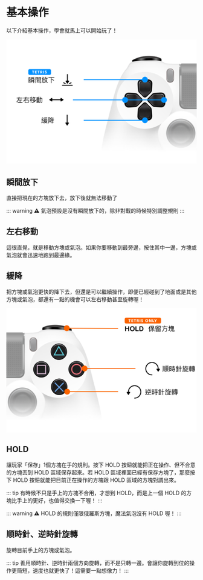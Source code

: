 # 基本操作

以下介紹基本操作，學會就馬上可以開始玩了！

![左手操作](/left.png)

## 瞬間放下

直接把現在的方塊放下去，放下後就無法移動了

::: warning
⚠️ 氣泡預設是沒有瞬間放下的，除非對戰的時候特別調整規則
:::

## 左右移動

這很直覺，就是移動方塊或氣泡。如果你要移動到最旁邊，按住其中一邊，方塊或氣泡就會迅速地跑到最邊緣。

## 緩降

把方塊或氣泡更快的降下去，但還是可以繼續操作，即便已經碰到了地面或是其他方塊或氣泡，都還有一點的機會可以左右移動甚至旋轉喔！

![右手操作](/right.png)

## HOLD

讓玩家「保存」1個方塊在手的規則。按下 HOLD 按鈕就能把正在操作、但不合意的方塊丟到 HOLD 區域保存起來。若 HOLD 區域裡面已經有保存方塊了，那麼按下 HOLD 按鈕就能把目前正在操作的方塊跟 HOLD 區域的方塊對調出來。

::: tip
有時候不只是手上的方塊不合用，才想到 HOLD，而是上一個 HOLD 的方塊比手上的更好，也值得交換一下喔！
:::

::: warning
⚠️ HOLD 的規則僅限俄羅斯方塊，魔法氣泡沒有 HOLD 喔！
:::

## 順時針、逆時針旋轉

旋轉目前手上的方塊或氣泡。

::: tip
善用順時針、逆時針兩個方向旋轉，而不是只轉一邊。會讓你旋轉到位的操作更簡短，速度也就更快了！這需要一點想像力！
:::

